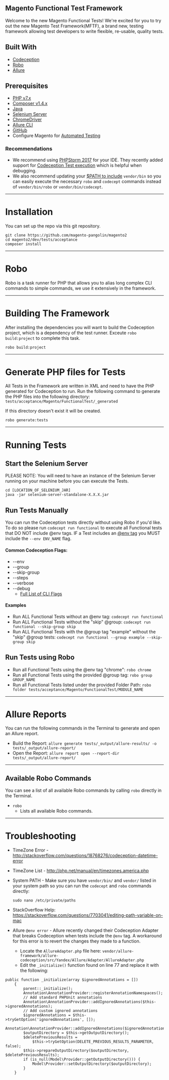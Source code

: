## Magento Functional Test Framework
Welcome to the new Magento Functional Tests! We're excited for you to try out the new Magento Test Framework(MFTF), a brand new, testing framework allowing test developers to write flexible, re-usable, quality tests.

## Built With
* [Codeception](http://codeception.com/)
* [Robo](http://robo.li/)
* [Allure](http://allure.qatools.ru/)

## Prerequisites
* [PHP v7.x](http://php.net/manual/en/install.php)
* [Composer v1.4.x](https://getcomposer.org/download/)
* [Java](https://www.java.com/en/download/)
* [Selenium Server](http://selenium-release.storage.googleapis.com/index.html/)
* [ChromeDriver](https://chromedriver.storage.googleapis.com/index.html?path=2.33/)
* [Allure CLI](https://docs.qameta.io/allure/latest/#_installing_a_commandline)
* [GitHub](https://desktop.github.com/)
* Configure Magento for [Automated Testing](http://devdocs.magento.com/guides/v2.0/mtf/mtf_quickstart/mtf_quickstart_magento.html)

### Recommendations
* We recommend using [PHPStorm 2017](https://www.jetbrains.com/phpstorm/) for your IDE. They recently added support for [Codeception Test execution](https://blog.jetbrains.com/phpstorm/2017/03/codeception-support-comes-to-phpstorm-2017-1/) which is helpful when debugging.
* We also recommend updating your [$PATH to include](https://stackoverflow.com/questions/7703041/editing-path-variable-on-mac) `vendor/bin` so you can easily execute the necessary `robo` and `codecept` commands instead of `vendor/bin/robo` or `vendor/bin/codecept`.  

----

# Installation
You can set up the repo via this git repository.
```
git clone https://github.com/magento-pangolin/magento2
cd magento2/dev/tests/acceptance
composer install
```

----

# Robo
Robo is a task runner for PHP that allows you to alias long complex CLI commands to simple commands, we use it extensively in the framework.

----

# Building The Framework
After installing the dependencies you will want to build the Codeception project, which is a dependency of the test runner. Exceute `robo build:project` to complete this task.

`robo build:project`

----

# Generate PHP files for Tests
All Tests in the Framework are written in XML and need to have the PHP generated for Codeception to run. Run the following command to generate the PHP files into the following directory: `tests/acceptance/Magento/FunctionalTest/_generated`

If this directory doesn't exist it will be created.

`robo generate:tests`

----

# Running Tests
## Start the Selenium Server
PLEASE NOTE: You will need to have an instance of the Selenium Server running on your machine before you can execute the Tests.

```
cd [LOCATION_OF_SELENIUM_JAR]
java -jar selenium-server-standalone-X.X.X.jar
```

## Run Tests Manually
You can run the Codeception tests directly without using Robo if you'd like. To do so please run `codecept run functional` to execute all Functional tests that DO NOT include @env tags. IF a Test includes an [@env tag](http://codeception.com/docs/07-AdvancedUsage#Environments) you MUST include the `--env ENV_NAME` flag.

#### Common Codeception Flags:

* --env
* --group
* --skip-group
* --steps
* --verbose
* --debug
  * [Full List of CLI Flags](http://codeception.com/docs/reference/Commands#Run)

#### Examples

* Run ALL Functional Tests without an @env tag: `codecept run functional`
* Run ALL Functional Tests without the "skip" @group: `codecept run functional --skip-group skip`
* Run ALL Functional Tests with the @group tag "example" without the "skip" @group tests: `codecept run functional --group example --skip-group skip`

## Run Tests using Robo
* Run all Functional Tests using the @env tag "chrome": `robo chrome`
* Run all Functional Tests using the provided @group tag: `robo group GROUP_NAME`
* Run all Functional Tests listed under the provided Folder Path: `robo folder tests/acceptance/Magento/FunctionalTest/MODULE_NAME`

----

# Allure Reports
You can run the following commands in the Terminal to generate and open an Allure report.

* Build the Report: `allure generate tests/_output/allure-results/ -o tests/_output/allure-report/`
* Open the Report: `allure report open --report-dir tests/_output/allure-report/`

----


## Available Robo Commands
You can see a list of all available Robo commands by calling `robo` directly in the Terminal.

* `robo`
  * Lists all available Robo commands.

----

# Troubleshooting
* TimeZone Error - http://stackoverflow.com/questions/18768276/codeception-datetime-error
* TimeZone List - http://php.net/manual/en/timezones.america.php
* System PATH - Make sure you have `vendor/bin/` and `vendor/` listed in your system path so you can run the  `codecept` and `robo` commands directly:

    `sudo nano /etc/private/paths`
    
* StackOverflow Help: https://stackoverflow.com/questions/7703041/editing-path-variable-on-mac
* Allure `@env error` - Allure recently changed their Codeception Adapter that breaks Codeception when tests include the `@env` tag. A workaround for this error is to revert the changes they made to a function. 
    * Locate the `AllureAdapter.php` file here: `vendor/allure-framework/allure-codeception/src/Yandex/Allure/Adapter/AllureAdapter.php`
    * Edit the `_initialize()` function found on line 77 and replace it with the following:
```
public function _initialize(array $ignoredAnnotations = [])
    {
        parent::_initialize();
        Annotation\AnnotationProvider::registerAnnotationNamespaces();
        // Add standard PHPUnit annotations
        Annotation\AnnotationProvider::addIgnoredAnnotations($this->ignoredAnnotations);
        // Add custom ignored annotations
        $ignoredAnnotations = $this->tryGetOption('ignoredAnnotations', []);
        Annotation\AnnotationProvider::addIgnoredAnnotations($ignoredAnnotations);
        $outputDirectory = $this->getOutputDirectory();
        $deletePreviousResults =
            $this->tryGetOption(DELETE_PREVIOUS_RESULTS_PARAMETER, false);
        $this->prepareOutputDirectory($outputDirectory, $deletePreviousResults);
        if (is_null(Model\Provider::getOutputDirectory())) {
            Model\Provider::setOutputDirectory($outputDirectory);
        }
    }
```
